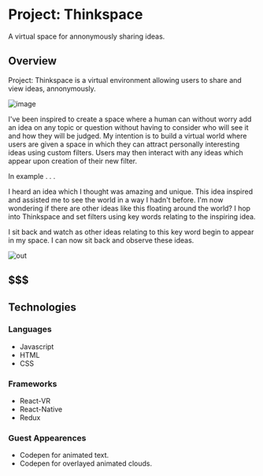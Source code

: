 # Project: Thinkspace
A virtual space for annonymously sharing ideas. 

## Overview
 

Project: Thinkspace is a virtual environment allowing users to share and view ideas, annonymously.

![image](https://user-images.githubusercontent.com/27021764/34579809-8f542046-f158-11e7-8ed9-418f9a696c6d.png)

I've been inspired to create a space where a human can without worry add an idea on any topic or question without having to consider who will see it and how they will be judged. My intention is to build a virtual world where users are given a space in which they can attract personally interesting ideas using custom filters. Users may then interact with any ideas which appear upon creation of their new filter. 

In example . . . 

I heard an idea which I thought was amazing and unique. This idea inspired and assisted me to see the world in a way I hadn't before. I'm now wondering if there are other ideas like this floating around the world? I hop into Thinkspace and set filters using key words relating to the inspiring idea.

I sit back and watch as other ideas relating to this key word begin to appear in my space. I can now sit back and observe these ideas.


![out](https://user-images.githubusercontent.com/27021764/34579187-f1b288c0-f155-11e7-83f3-0c18b24929a1.gif)

## $$$

## Technologies

### Languages
* Javascript
* HTML
* CSS

### Frameworks
* React-VR
* React-Native
* Redux

### Guest Appearences
* Codepen for animated text.
* Codepen for overlayed animated clouds.

